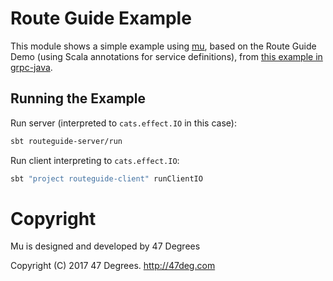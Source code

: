 
# Route Guide Example

This module shows a simple example using [mu](https://github.com/higherkindness/mu), based on the Route Guide Demo (using Scala annotations for service definitions),
from [this example in grpc-java](https://github.com/grpc/grpc-java/tree/v1.10.x/examples/src/main/java/io/grpc/examples/routeguide).

## Running the Example

Run server (interpreted to `cats.effect.IO` in this case):

```bash
sbt routeguide-server/run
```

Run client interpreting to `cats.effect.IO`:

```bash
sbt "project routeguide-client" runClientIO
```

[comment]: # (Start Copyright)
# Copyright

Mu is designed and developed by 47 Degrees

Copyright (C) 2017 47 Degrees. <http://47deg.com>

[comment]: # (End Copyright)
